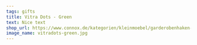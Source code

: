 ```yaml
---
tags: gifts
title: Vitra Dots - Green
text: Nice text
shop_url: https://www.connox.de/kategorien/kleinmoebel/garderobenhaken-wandhaken/vitra-coat-dots.html
image_name: vitradots-green.jpg
---
```

